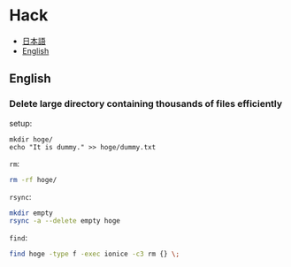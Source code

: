 # Hack

* [日本語](#日本語) 
* [English](#english)

## English

### Delete large directory containing thousands of files efficiently

setup:

```
mkdir hoge/
echo "It is dummy." >> hoge/dummy.txt 
```

`rm`:

```bash
rm -rf hoge/
```

`rsync`:

```bash
mkdir empty
rsync -a --delete empty hoge
```

`find`:

```bash
find hoge -type f -exec ionice -c3 rm {} \;
```

